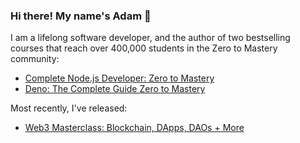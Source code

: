 ### Hi there! My name's Adam 👋

I am a lifelong software developer, and the author of two bestselling courses that reach over 400,000 students in the Zero to Mastery community:
* [Complete Node.js Developer: Zero to Mastery](https://academy.zerotomastery.io/a/aff_jqtq5631/external?affcode=441520_1jw4f2ay)
* [Deno: The Complete Guide Zero to Mastery](https://academy.zerotomastery.io/a/aff_s18gb6kq/external?affcode=441520_1jw4f2ay)

Most recently, I've released:
* [Web3 Masterclass: Blockchain, DApps, DAOs + More](https://academy.zerotomastery.io/a/aff_2ss9q9tl/external?affcode=441520_1jw4f2ay)
